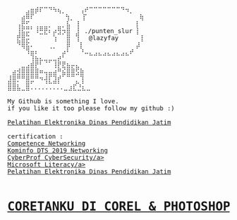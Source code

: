 <pre>
⠀⠀⠀⠀⠀⠀⠀⠀⠀⠀⠀⠀⠀⠀⠀⠀⠀⠀⠀⠀⠀⠀⠀
⠀⠀⠀⠀⣠⣶⡾⠏⠉⠙⠳⢦⡀⠀⠀⠀⢠⠞⠉⠉⠉⠉⠉⠉⠉⠙⠲⡀⠀
⠀⠀⠀⣴⠿⠏⠀⠀⠀⠀⠀ ⠀⢳⡀⠀ ⡏⠀⠀⠀⠀⠀        ⢷
⠀⠀⢠⣟⣋⡀⢀⣀⣀⡀⠀⣀⡀⣧⠀⢸⠀⠀⠀⠀⠀         ⡇
⠀⠀⢸⣯⡭⠁⠸⣛⣟⠆⡴⣻⡲⣿⠀⣸⠀./punten_slur ⡇ 
⠀⠀⣟⣿⡭⠀⠀⠀⠀⠀⢱⠀⠀⣿⠀⢹⠀⠀@lazyfay      ⡇
⠀⠀⠙⢿⣯⠄⠀⠀⠀⢀⡀⠀⠀⡿⠀⠀⡇⠀⠀⠀⠀         ⡼
⠀⠀⠀⠀⠹⣶⠆⠀⠀⠀⠀⠀⡴⠃⠀⠀⠘⠤⣄⣠⣄⣠⣄⣠⣄⣠⣄⠞⠀
⠀⠀⠀⠀⠀⢸⣷⡦⢤⡤⢤⣞⣁⠀⠀⠀⠀⠀⠀⠀⠀⠀⠀
⠀⠀⢀⣤⣴⣿⣏⠁⠀⠀⠸⣏⢯⣷⣖⣦⡀⠀⠀⠀⠀⠀⠀
⢀⣾⣽⣿⣿⣿⣿⠛⢲⣶⣾⢉⡷⣿⣿⠵⣿⠀⠀⠀⠀⠀⠀
⣼⣿⠍⠉⣿⡭⠉⠙⢺⣇⣼⡏⠀⠀⠀⣄⢸⠀⠀⠀⠀⠀⠀
⣿⣿⣧⣀⣿.........⣀⣰⣏⣘⣆⣀⠀⠀

My Github is something I love.
if you like it too please follow my github :)

<a href="https://drive.google.com/file/d/1cGV5ZO4NtiySyFBz2Fu3pgLnK_RM1K7A/view?usp=sharing">Pelatihan Elektronika Dinas Pendidikan Jatim</a>

certification :
<a href="https://drive.google.com/file/d/1fPdUw5svvuJCaiXDbCCMnOHJqaOXShD7/view?usp=sharing">Competence Networking</a>
<a href="https://drive.google.com/file/d/1fPdUw5svvuJCaiXDbCCMnOHJqaOXShD7/view?usp=sharing">Kominfo DTS 2019 Networking</a>
<a href="https://drive.google.com/file/d/1Kt-ArqznuoDUruLG9vxiJElEheHujD7c/view?usp=sharing">CyberProf CyberSecurity/a>
<a href="https://drive.google.com/file/d/1glftR8g02cq3xqaOD5vP9cdHfxMpcjZL/view?usp=sharing">Microsoft Literacy/a>
<a href="https://drive.google.com/file/d/1cGV5ZO4NtiySyFBz2Fu3pgLnK_RM1K7A/view?usp=sharing">Pelatihan Elektronika Dinas Pendidikan Jatim</a>

<h1><b><a href="https://drive.google.com/file/d/1cGV5ZO4NtiySyFBz2Fu3pgLnK_RM1K7A/view?usp=sharing">CORETANKU DI COREL & PHOTOSHOP</a></h1></b>

</pre>

